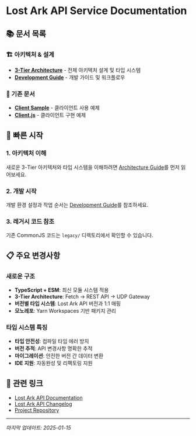 # Lost Ark API Service Documentation

## 📚 문서 목록

### 🏗️ 아키텍처 & 설계
- [**3-Tier Architecture**](./architecture.md) - 전체 아키텍처 설계 및 타입 시스템
- [**Development Guide**](./development-guide.md) - 개발 가이드 및 워크플로우

### 📖 기존 문서
- [**Client Sample**](./client/client-sample.md) - 클라이언트 사용 예제
- [**Client.js**](./client/client.js) - 클라이언트 구현 예제

## 🚀 빠른 시작

### 1. 아키텍처 이해
새로운 3-Tier 아키텍처와 타입 시스템을 이해하려면 [Architecture Guide](./architecture.md)를 먼저 읽어보세요.

### 2. 개발 시작
개발 환경 설정과 작업 순서는 [Development Guide](./development-guide.md)를 참조하세요.

### 3. 레거시 코드 참조
기존 CommonJS 코드는 `legacy/` 디렉토리에서 확인할 수 있습니다.

## 📋 주요 변경사항

### 새로운 구조
- **TypeScript + ESM**: 최신 모듈 시스템 적용
- **3-Tier Architecture**: Fetch → REST API → UDP Gateway
- **버전별 타입 시스템**: Lost Ark API 버전과 1:1 매핑
- **모노레포**: Yarn Workspaces 기반 패키지 관리

### 타입 시스템 특징
- **타입 안전성**: 컴파일 타임 에러 방지
- **버전 추적**: API 변경사항 명확한 추적
- **마이그레이션**: 안전한 버전 간 데이터 변환
- **IDE 지원**: 자동완성 및 리팩토링 지원

## 🔗 관련 링크

- [Lost Ark API Documentation](https://developer-lostark.game.onstove.com/)
- [Lost Ark API Changelog](https://developer-lostark.game.onstove.com/changelog)
- [Project Repository](https://github.com/artbiit/lostark-api-service)

---

*마지막 업데이트: 2025-01-15*
